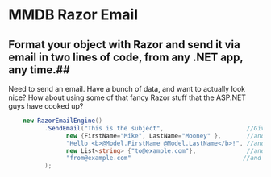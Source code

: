 # MMDB Razor Email #

## Format your object with Razor and send it via email in two lines of code, from any .NET app, any time.##

Need to send an email. Have a bunch of data, and want to actually look nice?  How about using some of that fancy Razor stuff that the ASP.NET guys have cooked up?

```C#
    new RazorEmailEngine()
          .SendEmail("This is the subject",                       //Give a subject
                new {FirstName="Mike", LastName="Mooney" },       //and a model object
                "Hello <b>@Model.FirstName @Model.LastName</b>!", //and a Razor view
                new List<string> {"to@example.com"},              //and a list of people to send it do
                "from@example.com"                               //and who you are
          );
```
